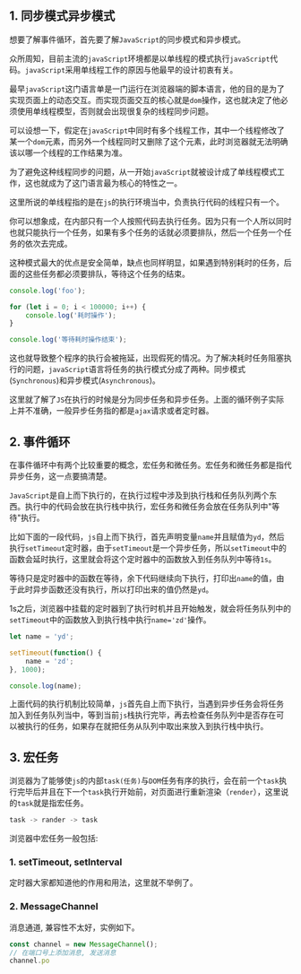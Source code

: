 ## 1. 同步模式异步模式

想要了解事件循环，首先要了解```JavaScript```的同步模式和异步模式。

众所周知，目前主流的```javaScript```环境都是以单线程的模式执行```javaScript```代码。```javaScript```采用单线程工作的原因与他最早的设计初衷有关。

最早```javaScript```这门语言单是一门运行在浏览器端的脚本语言，他的目的是为了实现页面上的动态交互。而实现页面交互的核心就是```dom```操作，这也就决定了他必须使用单线程模型，否则就会出现很复杂的线程同步问题。

可以设想一下，假定在```javaScript```中同时有多个线程工作，其中一个线程修改了某一个```dom```元素，而另外一个线程同时又删除了这个元素，此时浏览器就无法明确该以哪一个线程的工作结果为准。

为了避免这种线程同步的问题，从一开始```javaScript```就被设计成了单线程模式工作，这也就成为了这门语言最为核心的特性之一。

这里所说的单线程指的是在```js```的执行环境当中，负责执行代码的线程只有一个。

你可以想象成，在内部只有一个人按照代码去执行任务。因为只有一个人所以同时也就只能执行一个任务，如果有多个任务的话就必须要排队，然后一个任务一个任务的依次去完成。

这种模式最大的优点是安全简单，缺点也同样明显，如果遇到特别耗时的任务，后面的这些任务都必须要排队，等待这个任务的结束。

```js
console.log('foo');

for (let i = 0; i < 100000; i++) {
    console.log('耗时操作');
}

console.log('等待耗时操作结束');
```

这也就导致整个程序的执行会被拖延，出现假死的情况。为了解决耗时任务阻塞执行的问题，```javaScript```语言将任务的执行模式分成了两种。同步模式(```Synchronous```)和异步模式(```Asynchronous```)。

这里就了解了```JS```在执行的时候是分为同步任务和异步任务。上面的循环例子实际上并不准确，一般异步任务指的都是```ajax```请求或者定时器。

## 2. 事件循环

在事件循环中有两个比较重要的概念，宏任务和微任务。宏任务和微任务都是指代异步任务，这一点要搞清楚。

```JavaScript```是自上而下执行的，在执行过程中涉及到执行栈和任务队列两个东西。执行中的代码会放在执行栈中执行，宏任务和微任务会放在任务队列中"等待"执行。

比如下面的一段代码，```js```自上而下执行，首先声明变量```name```并且赋值为```yd```，然后执行```setTimeout```定时器，由于```setTimeout```是一个异步任务，所以```setTimeout```中的函数会延时执行，这里就会将这个定时器中的函数放入到任务队列中等待```1s```。

等待只是定时器中的函数在等待，余下代码继续向下执行，打印出```name```的值，由于此时异步函数还没有执行，所以打印出来的值仍然是```yd```。

1s之后，浏览器中挂载的定时器到了执行时机并且开始触发，就会将任务队列中的```setTimeout```中的函数放入到执行栈中执行```name='zd'```操作。

```js
let name = 'yd';

setTimeout(function() {
    name = 'zd';
}, 1000);

console.log(name);
```

上面代码的执行机制比较简单，```js```首先自上而下执行，当遇到异步任务会将任务加入到任务队列当中，等到当前```js```栈执行完毕，再去检查任务队列中是否存在可以被执行的任务，如果存在就把任务从队列中取出来放入到执行栈中执行。

## 3. 宏任务

浏览器为了能够使```js```的内部```task(任务)```与```DOM```任务有序的执行，会在前一个```task```执行完毕后并且在下一个```task```执行开始前，对页面进行重新渲染（```render```），这里说的```task```就是指宏任务。

```s
task -> rander -> task
```

浏览器中宏任务一般包括: 

### 1. setTimeout, setInterval

定时器大家都知道他的作用和用法，这里就不举例了。

### 2. MessageChannel

消息通道, 兼容性不太好，实例如下。

```js
const channel = new MessageChannel();
// 在端口号上添加消息, 发送消息
channel.po